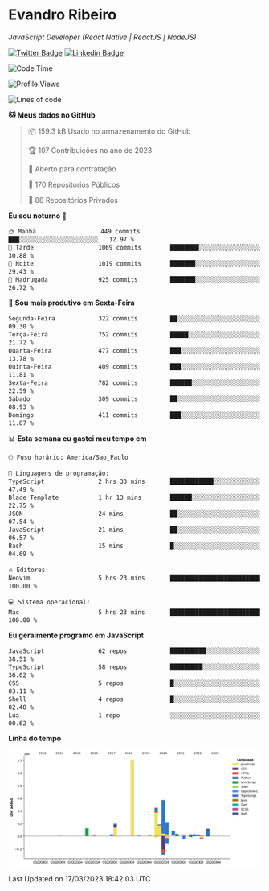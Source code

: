 # Evandro **Ribeiro**

*JavaScript Developer (React Native | ReactJS | NodeJS)*

[![Twitter Badge](https://img.shields.io/badge/-@ribeiroevandro-201B2D?style=flat-square&labelColor=201B2D&logo=twitter&logoColor=white&link=https://twitter.com/ribeiroevandro)](https://twitter.com/ribeiroevandro) 
[![Linkedin Badge](https://img.shields.io/badge/-Evandro%20Ribeiro-201B2D?style=flat-square&logo=Linkedin&logoColor=white&link=https://www.linkedin.com/in/ribeiroevandro)](https://www.linkedin.com/in/ribeiroevandro) 


<!--START_SECTION:waka-->
![Code Time](http://img.shields.io/badge/Code%20Time-3%2C150%20hrs%2027%20mins-blue)

![Profile Views](http://img.shields.io/badge/Visualizac%C3%B5es%20do%20perfil-20-blue)

![Lines of code](https://img.shields.io/badge/Desde%20o%20Hello%20World%20eu%20escrevi-3.6%20million%20linhas%20de%20c%C3%B3digo-blue)

**🐱 Meus dados no GitHub** 

> 📦 159.3 kB Usado no armazenamento do GitHub 
 > 
> 🏆 107 Contribuições no ano de 2023
 > 
> 💼 Aberto para contratação
 > 
> 📜 170 Repositórios Públicos 
 > 
> 🔑 88 Repositórios Privados 
 > 
**Eu sou noturno 🦉** 

```text
🌞 Manhã                  449 commits         ███░░░░░░░░░░░░░░░░░░░░░░   12.97 % 
🌆 Tarde                  1069 commits        ████████░░░░░░░░░░░░░░░░░   30.88 % 
🌃 Noite                  1019 commits        ███████░░░░░░░░░░░░░░░░░░   29.43 % 
🌙 Madrugada              925 commits         ███████░░░░░░░░░░░░░░░░░░   26.72 % 
```
📅 **Sou mais produtivo em Sexta-Feira** 

```text
Segunda-Feira            322 commits         ██░░░░░░░░░░░░░░░░░░░░░░░   09.30 % 
Terça-Feira              752 commits         █████░░░░░░░░░░░░░░░░░░░░   21.72 % 
Quarta-Feira             477 commits         ███░░░░░░░░░░░░░░░░░░░░░░   13.78 % 
Quinta-Feira             409 commits         ███░░░░░░░░░░░░░░░░░░░░░░   11.81 % 
Sexta-Feira              782 commits         ██████░░░░░░░░░░░░░░░░░░░   22.59 % 
Sábado                   309 commits         ██░░░░░░░░░░░░░░░░░░░░░░░   08.93 % 
Domingo                  411 commits         ███░░░░░░░░░░░░░░░░░░░░░░   11.87 % 
```


📊 **Esta semana eu gastei meu tempo em** 

```text
🕑︎ Fuso horário: America/Sao_Paulo

💬 Linguagens de programação: 
TypeScript               2 hrs 33 mins       ████████████░░░░░░░░░░░░░   47.49 % 
Blade Template           1 hr 13 mins        ██████░░░░░░░░░░░░░░░░░░░   22.75 % 
JSON                     24 mins             ██░░░░░░░░░░░░░░░░░░░░░░░   07.54 % 
JavaScript               21 mins             ██░░░░░░░░░░░░░░░░░░░░░░░   06.57 % 
Bash                     15 mins             █░░░░░░░░░░░░░░░░░░░░░░░░   04.69 % 

🔥 Editores: 
Neovim                   5 hrs 23 mins       █████████████████████████   100.00 % 

💻 Sistema operacional: 
Mac                      5 hrs 23 mins       █████████████████████████   100.00 % 
```

**Eu geralmente programo em JavaScript** 

```text
JavaScript               62 repos            ██████████░░░░░░░░░░░░░░░   38.51 % 
TypeScript               58 repos            █████████░░░░░░░░░░░░░░░░   36.02 % 
CSS                      5 repos             █░░░░░░░░░░░░░░░░░░░░░░░░   03.11 % 
Shell                    4 repos             █░░░░░░░░░░░░░░░░░░░░░░░░   02.48 % 
Lua                      1 repo              ░░░░░░░░░░░░░░░░░░░░░░░░░   00.62 % 
```



**Linha do tempo**

![Lines of Code chart](https://raw.githubusercontent.com/ribeiroevandro/ribeiroevandro/main/assets/bar_graph.png)


 Last Updated on 17/03/2023 18:42:03 UTC
<!--END_SECTION:waka-->
